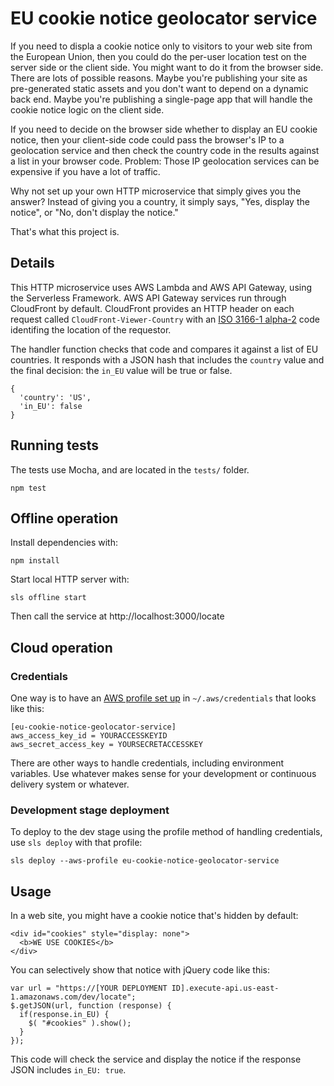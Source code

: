 # EU cookie notice geolocator service

If you need to displa a cookie notice only to visitors to your web site from the European Union, then you could do the per-user location test on the server side or the client side.  You might want to do it from the browser side.  There are lots of possible reasons.  Maybe you're publishing your site as pre-generated static assets and you don't want to depend on a dynamic back end.  Maybe you're publishing a single-page app that will handle the cookie notice logic on the client side.

If you need to decide on the browser side whether to display an EU cookie notice, then your client-side code could pass the browser's IP to a geolocation service and then check the country code in the results against a list in your browser code.  Problem: Those IP geolocation services can be expensive if you have a lot of traffic.

Why not set up your own HTTP microservice that simply gives you the answer?  Instead of giving you a country, it simply says, "Yes, display the notice", or "No, don't display the notice."

That's what this project is.

## Details

This HTTP microservice uses AWS Lambda and AWS API Gateway, using the Serverless Framework.  AWS API Gateway services run through CloudFront by default.  CloudFront provides an HTTP header on each request called ```CloudFront-Viewer-Country``` with an [ISO 3166-1 alpha-2](http://en.wikipedia.org/wiki/ISO_3166-1_alpha-2) code identifing the location of the requestor.

The handler function checks that code and compares it against a list of EU countries.  It responds with a JSON hash that includes the ```country``` value and the final decision: the ```in_EU``` value will be true or false.

    {
      'country': 'US',
      'in_EU': false
    }

## Running tests

The tests use Mocha, and are located in the ```tests/``` folder.

    npm test

## Offline operation

Install dependencies with:

    npm install

Start local HTTP server with:

    sls offline start

Then call the service at http://localhost:3000/locate

## Cloud operation

### Credentials

One way is to have an [AWS profile set up](https://serverless.com/framework/docs/providers/aws/guide/credentials/) in ```~/.aws/credentials``` that looks like this:

    [eu-cookie-notice-geolocator-service]
    aws_access_key_id = YOURACCESSKEYID
    aws_secret_access_key = YOURSECRETACCESSKEY

There are other ways to handle credentials, including environment variables.  Use whatever makes sense for your development or continuous delivery system or whatever.

### Development stage deployment

To deploy to the dev stage using the profile method of handling credentials, use ```sls deploy``` with that profile:

    sls deploy --aws-profile eu-cookie-notice-geolocator-service

## Usage

In a web site, you might have a cookie notice that's hidden by default:

    <div id="cookies" style="display: none">
      <b>WE USE COOKIES</b>
    </div>

You can selectively show that notice with jQuery code like this:

    var url = "https://[YOUR DEPLOYMENT ID].execute-api.us-east-1.amazonaws.com/dev/locate";
    $.getJSON(url, function (response) {
      if(response.in_EU) {
        $( "#cookies" ).show();
      }
    });

This code will check the service and display the notice if the response JSON includes ```in_EU: true```.
